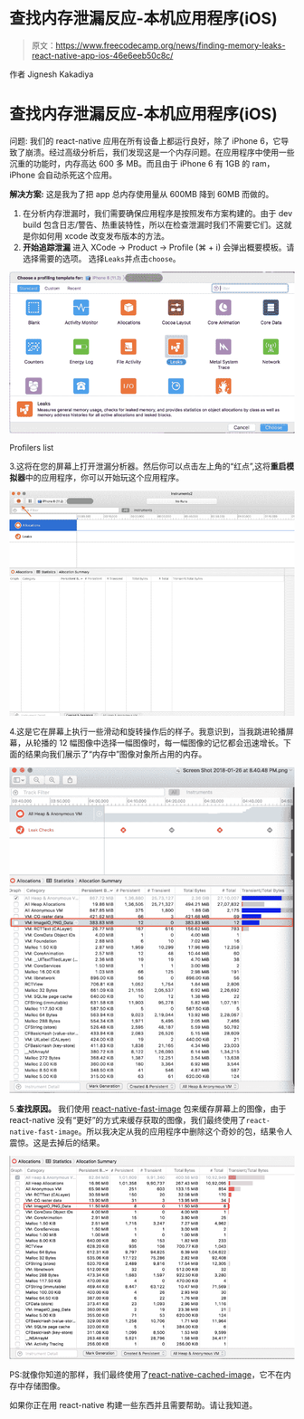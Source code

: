 # 查找内存泄漏反应-本机应用程序(iOS)

> 原文：<https://www.freecodecamp.org/news/finding-memory-leaks-react-native-app-ios-46e6eeb50c8c/>

作者 Jignesh Kakadiya

# 查找内存泄漏反应-本机应用程序(iOS)

问题:
我们的 react-native 应用在所有设备上都运行良好，除了 iPhone 6，它导致了崩溃。经过高级分析后，我们发现这是一个内存问题。在应用程序中使用一些沉重的功能时，内存高达 600 多 MB。而且由于 iPhone 6 有 1GB 的 ram，iPhone 会自动杀死这个应用。

**解决方案:**
这是我为了把 app 总内存使用量从 600MB 降到 60MB 而做的。

1.  在分析内存泄漏时，我们需要确保应用程序是按照发布方案构建的。由于 dev build 包含日志/警告、热重装特性，所以在检查泄漏时我们不需要它们。这就是你如何用 xcode 改变发布版本的方法。
2.  **开始追踪泄漏**
    进入 XCode → Product → Profile (⌘ + i)
    会弹出概要模板。请选择需要的选项。
    选择`Leaks`并点击`choose`。

![cDoGQtXWVyDoua8UUIIqNsjlJaLzyE62nXhD](img/0c6871a50e4822609c0851afbac37384.png)

Profilers list

3.这将在您的屏幕上打开泄漏分析器。然后你可以点击左上角的“红点”,这将**重启模拟器**中的应用程序，你可以开始玩这个应用程序。

![fxTsPg0wyIhD6GNGdWCq020cNQhZTWPp13Ha](img/c06bff3c21f54f622cfa03e7223d88ec.png)

4.这是它在屏幕上执行一些滑动和旋转操作后的样子。我意识到，当我跳进轮播屏幕，从轮播的 12 幅图像中选择一幅图像时，每一幅图像的记忆都会迅速增长。下面的结果向我们展示了“内存中”图像对象所占用的内存。

![6A-UcrCs6eyxJtaQ0LKLQGSaYGw8hHZgnIeg](img/6487d83931c8dfd624dd4f112bb92f74.png)

5.**查找原因。**
我们使用 [react-native-fast-image](https://github.com/DylanVann/react-native-fast-image) 包来缓存屏幕上的图像，由于 react-native 没有“更好”的方式来缓存获取的图像，我们最终使用了`react-native-fast-image`。所以我决定从我的应用程序中删除这个奇妙的包，结果令人震惊。这是去掉后的结果。

![MaLE0gA8bGNEq95gdnUPP3iOT0kvHWWlQldK](img/b946c980661dbefd99fbe94b45c00fb1.png)

PS:就像你知道的那样，我们最终使用了[react-native-cached-image](https://github.com/kfiroo/react-native-cached-image)，它不在内存中存储图像。

如果你正在用 react-native 构建一些东西并且需要帮助。请让我知道。